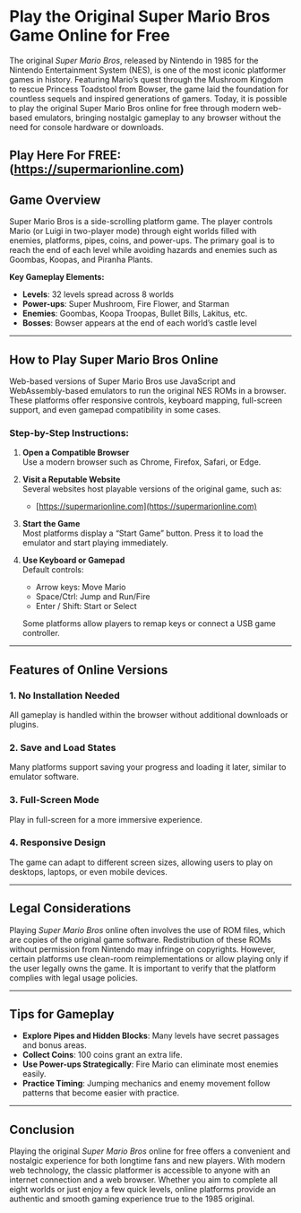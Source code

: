 # Play the Original Super Mario Bros Game Online for Free

The original *Super Mario Bros*, released by Nintendo in 1985 for the Nintendo Entertainment System (NES), is one of the most iconic platformer games in history. Featuring Mario’s quest through the Mushroom Kingdom to rescue Princess Toadstool from Bowser, the game laid the foundation for countless sequels and inspired generations of gamers. Today, it is possible to play the original Super Mario Bros online for free through modern web-based emulators, bringing nostalgic gameplay to any browser without the need for console hardware or downloads.

Play Here For FREE: (https://supermarionline.com)
---

## Game Overview

Super Mario Bros is a side-scrolling platform game. The player controls Mario (or Luigi in two-player mode) through eight worlds filled with enemies, platforms, pipes, coins, and power-ups. The primary goal is to reach the end of each level while avoiding hazards and enemies such as Goombas, Koopas, and Piranha Plants.

**Key Gameplay Elements:**

- **Levels**: 32 levels spread across 8 worlds  
- **Power-ups**: Super Mushroom, Fire Flower, and Starman  
- **Enemies**: Goombas, Koopa Troopas, Bullet Bills, Lakitus, etc.  
- **Bosses**: Bowser appears at the end of each world’s castle level  

---

## How to Play Super Mario Bros Online

Web-based versions of Super Mario Bros use JavaScript and WebAssembly-based emulators to run the original NES ROMs in a browser. These platforms offer responsive controls, keyboard mapping, full-screen support, and even gamepad compatibility in some cases.

### Step-by-Step Instructions:

1. **Open a Compatible Browser**  
   Use a modern browser such as Chrome, Firefox, Safari, or Edge.

2. **Visit a Reputable Website**  
   Several websites host playable versions of the original game, such as:  
   - [https://supermarionline.com](https://supermarionline.com)  

3. **Start the Game**  
   Most platforms display a “Start Game” button. Press it to load the emulator and start playing immediately.

4. **Use Keyboard or Gamepad**  
   Default controls:  
   - Arrow keys: Move Mario  
   - Space/Ctrl: Jump and Run/Fire  
   - Enter / Shift: Start or Select  

   Some platforms allow players to remap keys or connect a USB game controller.

---

## Features of Online Versions

### 1. No Installation Needed  
All gameplay is handled within the browser without additional downloads or plugins.

### 2. Save and Load States  
Many platforms support saving your progress and loading it later, similar to emulator software.

### 3. Full-Screen Mode  
Play in full-screen for a more immersive experience.

### 4. Responsive Design  
The game can adapt to different screen sizes, allowing users to play on desktops, laptops, or even mobile devices.

---

## Legal Considerations

Playing *Super Mario Bros* online often involves the use of ROM files, which are copies of the original game software. Redistribution of these ROMs without permission from Nintendo may infringe on copyrights. However, certain platforms use clean-room reimplementations or allow playing only if the user legally owns the game. It is important to verify that the platform complies with legal usage policies.

---

## Tips for Gameplay

- **Explore Pipes and Hidden Blocks**: Many levels have secret passages and bonus areas.  
- **Collect Coins**: 100 coins grant an extra life.  
- **Use Power-ups Strategically**: Fire Mario can eliminate most enemies easily.  
- **Practice Timing**: Jumping mechanics and enemy movement follow patterns that become easier with practice.  

---

## Conclusion

Playing the original *Super Mario Bros* online for free offers a convenient and nostalgic experience for both longtime fans and new players. With modern web technology, the classic platformer is accessible to anyone with an internet connection and a web browser. Whether you aim to complete all eight worlds or just enjoy a few quick levels, online platforms provide an authentic and smooth gaming experience true to the 1985 original.

